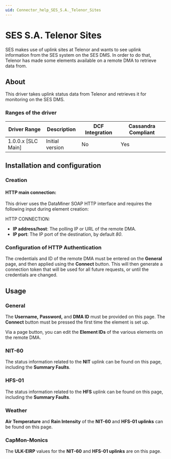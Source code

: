 ```yaml
---
uid: Connector_help_SES_S.A._Telenor_Sites
---
```


# SES S.A. Telenor Sites

SES makes use of uplink sites at Telenor and wants to see uplink information from the SES system on the SES DMS. In order to do that, Telenor has made some elements available on a remote DMA to retrieve data from.

## About

This driver takes uplink status data from Telenor and retrieves it for monitoring on the SES DMS.

### Ranges of the driver

| **Driver Range**     | **Description** | **DCF Integration** | **Cassandra Compliant** |
|----------------------|-----------------|---------------------|-------------------------|
| 1.0.0.x \[SLC Main\] | Initial version | No                  | Yes                     |

## Installation and configuration

### Creation

#### HTTP main connection:

This driver uses the DataMiner SOAP HTTP interface and requires the following input during element creation:

HTTP CONNECTION:

- **IP address/host**: The polling IP or URL of the remote DMA.
- **IP port**: The IP port of the destination, by default *80*.

### Configuration of HTTP Authentication

The credentials and ID of the remote DMA must be entered on the **General** page, and then applied using the **Connect** button. This will then generate a connection token that will be used for all future requests, or until the credentials are changed.

## Usage

### General

The **Username,** **Password,** and **DMA ID** must be provided on this page. The **Connect** button must be pressed the first time the element is set up.

Via a page button, you can edit the **Element IDs** of the various elements on the remote DMA.

### NIT-60

The status information related to the **NIT** uplink can be found on this page, including the **Summary Faults**.

### HFS-01

The status information related to the **HFS** uplink can be found on this page, including the **Summary Faults**.

### Weather

**Air Temperature** and **Rain Intensity** of the **NIT-60** and **HFS-01 uplinks** can be found on this page.

### CapMon-Monics

The **ULK-EIRP** values for the **NIT-60** and **HFS-01 uplinks** are on this page.
